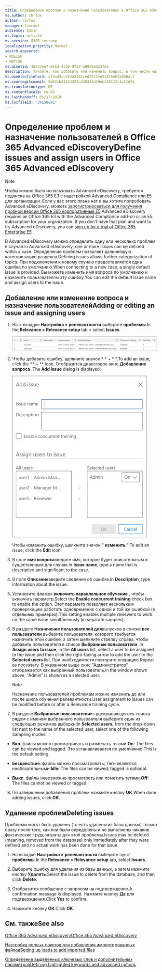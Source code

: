 ```yaml
---
title: Определение проблем и назначение пользователей в Office 365 Advanced eDiscovery
ms.author: chrfox
author: chrfox
manager: laurawi
audience: Admin
ms.topic: article
ms.service: O365-seccomp
localization_priority: Normal
search.appverid:
- MOE150
- MET150
ms.assetid: 48d37ee7-05bd-4cb8-9723-a8959ad23fbe
description: Узнайте, как добавить или изменить вопрос, в том числе назначение пользователей, или удалить ошибку для случая обнаружения электронных данных в Office 365 Advanced eDiscovery.
ms.openlocfilehash: a7dad3cce54a3162cedf3c14e521f5e8fe966acf
ms.sourcegitcommit: 9d67cb52544321a430343d39eb336112c1a11d35
ms.translationtype: MT
ms.contentlocale: ru-RU
ms.lasthandoff: 05/17/2019
ms.locfileid: "34150691"
---
```

# <a name="define-issues-and-assign-users-in-office-365-advanced-ediscovery"></a><span data-ttu-id="3e99c-103">Определение проблем и назначение пользователей в Office 365 Advanced eDiscovery</span><span class="sxs-lookup"><span data-stu-id="3e99c-103">Define issues and assign users in Office 365 Advanced eDiscovery</span></span>

> [!NOTE]
> <span data-ttu-id="3e99c-p101">Чтобы можно было использовать Advanced eDiscovery, требуется подписка на Office 365 E3 с надстройкой Advanced Compliance или E5 для организации. Если у вас этого плана нет и вы хотите попробовать Advanced eDiscovery, можете [зарегистрироваться для получения пробной версии Office 365 корпоративный E5](https://go.microsoft.com/fwlink/p/?LinkID=698279).</span><span class="sxs-lookup"><span data-stu-id="3e99c-p101">Advanced eDiscovery requires an Office 365 E3 with the Advanced Compliance add-on or an E5 subscription for your organization. If you don't have that plan and want to try Advanced eDiscovery, you can [sign up for a trial of Office 365 Enterprise E5](https://go.microsoft.com/fwlink/p/?LinkID=698279).</span></span> 
  
<span data-ttu-id="3e99c-106">В Advanced eDiscovery можно определить одну или несколько проблем в случае.</span><span class="sxs-lookup"><span data-stu-id="3e99c-106">In Advanced eDiscovery, one or more issues can be defined within a case.</span></span> <span data-ttu-id="3e99c-107">Определение проблем позволяет дальнейшую категоризацию разделов.</span><span class="sxs-lookup"><span data-stu-id="3e99c-107">Defining issues allows further categorization of topics.</span></span> <span data-ttu-id="3e99c-108">При подключении к новому случаю предоставляется одна ошибка по умолчанию.</span><span class="sxs-lookup"><span data-stu-id="3e99c-108">When connecting to a new case, a single default issue is provided.</span></span> <span data-ttu-id="3e99c-109">Вы можете изменить имя вопроса по умолчанию и назначить пользователям эту ошибку.</span><span class="sxs-lookup"><span data-stu-id="3e99c-109">You can edit the default issue name and assign users to the issue.</span></span> 
  
## <a name="adding-or-editing-an-issue-and-assigning-users"></a><span data-ttu-id="3e99c-110">Добавление или изменение вопроса и назначение пользователей</span><span class="sxs-lookup"><span data-stu-id="3e99c-110">Adding or editing an issue and assigning users</span></span>

1. <span data-ttu-id="3e99c-111">На \> вкладке **Настройка \> релевантности** выберите **проблемы**.</span><span class="sxs-lookup"><span data-stu-id="3e99c-111">In the **Relevance \> Relevance setup** tab \> select **Issues**.</span></span>
    
    ![Элементы для оценивания на вкладке "Настройка релевантности"](media/dfd8f9ef-b167-4ed9-980e-00ae98a97169.png)
  
2. <span data-ttu-id="3e99c-113">Чтобы добавить ошибку, щелкните значок \* \* + \* \*.</span><span class="sxs-lookup"><span data-stu-id="3e99c-113">To add an issue, click the \*\* + \*\* icon.</span></span> <span data-ttu-id="3e99c-114">Отобразится диалоговое окно **Добавление вопроса** .</span><span class="sxs-lookup"><span data-stu-id="3e99c-114">The **Add issue** dialog is displayed.</span></span> 
    
    ![Добавление элементов для оценивания на вкладке "Настройка релевантности"](media/c8e94982-139a-472a-b85d-282f2d742046.png)
  
    <span data-ttu-id="3e99c-116">Чтобы изменить ошибку, щелкните значок " **изменить** ".</span><span class="sxs-lookup"><span data-stu-id="3e99c-116">To edit an issue, click the **Edit** icon.</span></span> 
    
3. <span data-ttu-id="3e99c-117">В поле **имя вопроса**введите имя, которое будет описательным и существенным для случая.</span><span class="sxs-lookup"><span data-stu-id="3e99c-117">In **Issue name**, type a name that is descriptive and significant to the case.</span></span> 
    
4. <span data-ttu-id="3e99c-118">В поле **Описание**введите сведения об ошибке.</span><span class="sxs-lookup"><span data-stu-id="3e99c-118">In **Description**, type information about the issue.</span></span>
    
5. <span data-ttu-id="3e99c-119">Установите флажок **включить параллельное обучение** , чтобы включить параметр.</span><span class="sxs-lookup"><span data-stu-id="3e99c-119">Select the **Enable concurrent training** check box to enable the option.</span></span> <span data-ttu-id="3e99c-120">Этот параметр позволяет нескольким проверяющим работать одновременно с одной и той же ошибкой (в отдельных примерах).</span><span class="sxs-lookup"><span data-stu-id="3e99c-120">This setting enables multiple reviewers to work on the same issue simultaneously (in separate samples).</span></span> 
    
6. <span data-ttu-id="3e99c-121">В разделе **Назначение пользователей для**выпусков в списке **все пользователи** выберите пользователя, которого требуется назначить этой ошибке, а затем щелкните стрелку справа, чтобы добавить пользователя в список **Выбранные пользователи** .</span><span class="sxs-lookup"><span data-stu-id="3e99c-121">In **Assign users to issue**, in the **All users** list, select a user to be assigned to the issue and then click the right-facing arrow to add the user to the **Selected users** list.</span></span> <span data-ttu-id="3e99c-122">При необходимости повторите операцию.</span><span class="sxs-lookup"><span data-stu-id="3e99c-122">Repeat as necessary.</span></span> <span data-ttu-id="3e99c-123">В указанном выше окне "Администратор" отображается как выбранный пользователь.</span><span class="sxs-lookup"><span data-stu-id="3e99c-123">In the window shown above, "Admin" is shown as a selected user.</span></span> 
    
    > [!NOTE]
    > <span data-ttu-id="3e99c-124">Назначение пользователей проблемам можно изменить до или после цикла обучения релевантности.</span><span class="sxs-lookup"><span data-stu-id="3e99c-124">User assignment to issues can be modified before or after a Relevance training cycle.</span></span> 
  
7. <span data-ttu-id="3e99c-125">В разделе **Выбранные пользователи**из раскрывающегося списка рядом с именем выбранного пользователя выберите один из следующих режимов выборки:</span><span class="sxs-lookup"><span data-stu-id="3e99c-125">In **Selected users**, from the drop-down list next to the name of the selected user, select one of the following Sampling modes:</span></span> 
    
  - <span data-ttu-id="3e99c-126">**Вкл**. файлы можно просматривать и размечать тегами.</span><span class="sxs-lookup"><span data-stu-id="3e99c-126">**On**: The files can be viewed and tagged.</span></span> <span data-ttu-id="3e99c-127">Это устанавливается по умолчанию.</span><span class="sxs-lookup"><span data-stu-id="3e99c-127">This is the default setting.</span></span>
    
  - <span data-ttu-id="3e99c-128">**Бездействие**: файлы можно просматривать; Теги являются необязательными.</span><span class="sxs-lookup"><span data-stu-id="3e99c-128">**Idle**: The files can be viewed; tagged is optional.</span></span>
    
  - <span data-ttu-id="3e99c-129">**Выкл**. файлы невозможно просмотреть или пометить тегами.</span><span class="sxs-lookup"><span data-stu-id="3e99c-129">**Off**: The files cannot be viewed or tagged.</span></span>
    
8. <span data-ttu-id="3e99c-130">По завершении добавления проблем нажмите кнопку **ОК**.</span><span class="sxs-lookup"><span data-stu-id="3e99c-130">When done adding issues, click **OK**.</span></span>
    
## <a name="deleting-issues"></a><span data-ttu-id="3e99c-131">Удаление проблем</span><span class="sxs-lookup"><span data-stu-id="3e99c-131">Deleting issues</span></span>

<span data-ttu-id="3e99c-132">Проблемы могут быть удалены (то есть удалены из базы данных) только сразу после того, как они были определены и не выполнены никакие фактические трудозатраты для этой проблемы.</span><span class="sxs-lookup"><span data-stu-id="3e99c-132">Issues may be deleted (meaning, removed from the database) only immediately after they were defined and no actual work has been done for that issue.</span></span> 
  
1. <span data-ttu-id="3e99c-133">На вкладке **Настройка \> релевантности** выберите пункт **проблемы**.</span><span class="sxs-lookup"><span data-stu-id="3e99c-133">In the **Relevance \> Relevance setup** tab, select **Issues**.</span></span>
    
2. <span data-ttu-id="3e99c-134">Выберите ошибку для удаления из базы данных, а затем нажмите кнопку **Удалить**.</span><span class="sxs-lookup"><span data-stu-id="3e99c-134">Select the issue to delete from the database, and then click **Delete**.</span></span>
    
3. <span data-ttu-id="3e99c-135">Отобразится сообщение с запросом на подтверждение.</span><span class="sxs-lookup"><span data-stu-id="3e99c-135">A confirmation message is displayed.</span></span> <span data-ttu-id="3e99c-136">Нажмите кнопку **Да** для подтверждения.</span><span class="sxs-lookup"><span data-stu-id="3e99c-136">Click **Yes** to confirm.</span></span> 
    
4. <span data-ttu-id="3e99c-137">Нажмите кнопку **ОК**.</span><span class="sxs-lookup"><span data-stu-id="3e99c-137">Click **OK**.</span></span>
    
## <a name="see-also"></a><span data-ttu-id="3e99c-138">См. также</span><span class="sxs-lookup"><span data-stu-id="3e99c-138">See also</span></span>

[<span data-ttu-id="3e99c-139">Office 365 Advanced eDiscovery</span><span class="sxs-lookup"><span data-stu-id="3e99c-139">Office 365 Advanced eDiscovery</span></span>](office-365-advanced-ediscovery.md)
  
[<span data-ttu-id="3e99c-140">Настройка полных пакетов для добавления импортированных файлов</span><span class="sxs-lookup"><span data-stu-id="3e99c-140">Setting up loads to add imported files</span></span>](set-up-loads-to-add-imported-files.md)
  
[<span data-ttu-id="3e99c-141">Определение выделенных ключевых слов и дополнительных параметров</span><span class="sxs-lookup"><span data-stu-id="3e99c-141">Defining highlighted keywords and advanced options</span></span>](define-highlighted-keywords-and-advanced-options.md)

